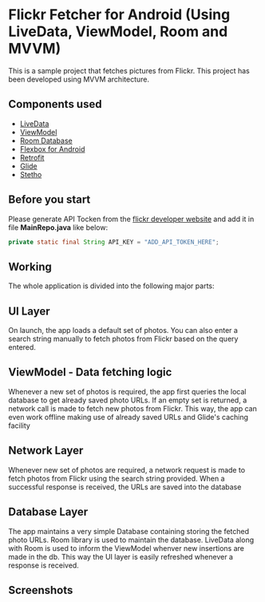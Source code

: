 # Flickr Fetcher for Android (Using LiveData, ViewModel, Room and MVVM)

This is a sample project that fetches pictures from Flickr. This project has been developed using MVVM architecture.

## Components used
* [LiveData](https://developer.android.com/topic/libraries/architecture/livedata)
* [ViewModel](https://developer.android.com/topic/libraries/architecture/viewmodel)
* [Room Database](https://developer.android.com/topic/libraries/architecture/room)
* [Flexbox for Android](https://github.com/google/flexbox-layout)
* [Retrofit](https://square.github.io/retrofit)
* [Glide](https://github.com/bumptech/glide)
* [Stetho](https://github.com/facebook/stetho)

## Before you start
Please generate API Tocken from the [flickr developer website](https://www.flickr.com/services/api/) and add it in file **MainRepo.java** like below:
```java
private static final String API_KEY = "ADD_API_TOKEN_HERE";
```
## Working
The whole application is divided into the following major parts:

**UI Layer**
---
On launch, the app loads a default set of photos. You can also enter a search string manually to fetch photos from Flickr
based on the query entered.

**ViewModel - Data fetching logic**
---
Whenever a new set of photos is required, the app first queries the local database to get already saved photo URLs.
If an empty set is returned, a network call is made to fetch new photos from Flickr.
This way, the app can even work offline making use of already saved URLs and Glide's caching facility

**Network Layer**
---
Whenever new set of photos are required, a network request is made to fetch photos from Flickr using the search string provided.
When a successful response is received, the URLs are saved into the database

**Database Layer**
---
The app maintains a very simple Database containing storing the fetched photo URLs. Room library is used to maintain the database.
LiveData along with Room is used to inform the ViewModel whenver new insertions are made in the db. This way the UI layer is
easily refreshed whenever a response is received.

## Screenshots



